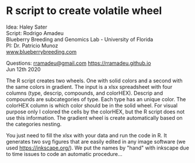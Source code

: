 # R script to create volatile wheel ##
Idea: Haley Sater  
Script: Rodrigo Amadeu  
Blueberry Breeding and Genomics Lab - University of Florida  
PI: Dr. Patricio Munoz  
www.blueberrybreeding.com  

Questions: rramadeu@gmail.com
https://rramadeu.github.io  
Jun 12th 2020  

The R script creates two wheels. One with solid colors and a second with the same colors in gradient. The input is a xlsx spreadsheet with four columns (type, descrip, compounds, and colorHEX). 
Descrip and compounds are subcategories of type. Each type has an unique color.
The colorHEX column is which color should be in the solid wheel. For visual purpose only I colored the cells by the colorHEX, but the R script does not use this information.
The gradient wheel is create automatically based on the categories nesting. 

You just need to fill the xlsx with your data and run the code in R. 
It generates two svg figures that are easily edited in any image software (we used https://inkscape.org/).
We put the names by "hand" with inkscape due to time issues to code an automatic procedure...
